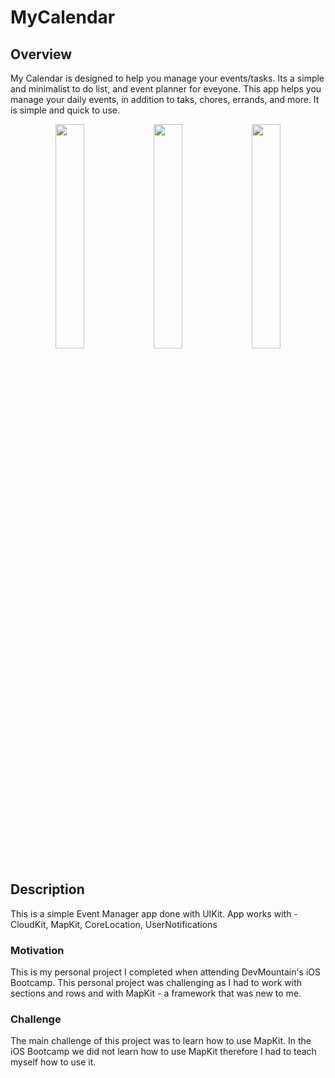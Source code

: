 # MyCalendar

## Overview

My Calendar is designed to help you manage your events/tasks. Its a simple and minimalist to do list, and event planner for eveyone. This app helps you manage your daily events, in addition to taks, chores, errands, and more. It is simple and quick to use. 

<p align="middle">
  <img src="/../main/images/eventz-home.png" width="30.33%" />
    <img src="/../main/images/eventz-details.PNG" width="30.33%" />
      <img src="/../main/images/eventz-settings.PNG" width="30.33%" />
</p>


## Description

This is a simple Event Manager app done with UIKit.
App works with - CloudKit, MapKit, CoreLocation, UserNotifications

### Motivation 

This is my personal project I completed when attending DevMountain's iOS Bootcamp. This personal project was challenging as I had to work with sections and rows and with MapKit - a framework that was new to me. 

### Challenge 

The main challenge of this project was to learn how to use MapKit. In the iOS Bootcamp we did not learn how to use MapKit therefore I had to teach myself how to use it. 

